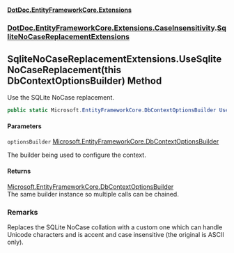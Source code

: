 #### [DotDoc\.EntityFrameworkCore\.Extensions](Home 'Home')
### [DotDoc\.EntityFrameworkCore\.Extensions\.CaseInsensitivity](DotDoc.EntityFrameworkCore.Extensions.CaseInsensitivity 'DotDoc\.EntityFrameworkCore\.Extensions\.CaseInsensitivity').[SqliteNoCaseReplacementExtensions](SqliteNoCaseReplacementExtensions 'DotDoc\.EntityFrameworkCore\.Extensions\.CaseInsensitivity\.SqliteNoCaseReplacementExtensions')

## SqliteNoCaseReplacementExtensions\.UseSqliteNoCaseReplacement\(this DbContextOptionsBuilder\) Method

Use the SQLite NoCase replacement\.

```csharp
public static Microsoft.EntityFrameworkCore.DbContextOptionsBuilder UseSqliteNoCaseReplacement(this Microsoft.EntityFrameworkCore.DbContextOptionsBuilder optionsBuilder);
```
#### Parameters

<a name='DotDoc.EntityFrameworkCore.Extensions.CaseInsensitivity.SqliteNoCaseReplacementExtensions.UseSqliteNoCaseReplacement(thisMicrosoft.EntityFrameworkCore.DbContextOptionsBuilder).optionsBuilder'></a>

`optionsBuilder` [Microsoft\.EntityFrameworkCore\.DbContextOptionsBuilder](https://learn.microsoft.com/en-us/dotnet/api/microsoft.entityframeworkcore.dbcontextoptionsbuilder 'Microsoft\.EntityFrameworkCore\.DbContextOptionsBuilder')

The builder being used to configure the context\.

#### Returns
[Microsoft\.EntityFrameworkCore\.DbContextOptionsBuilder](https://learn.microsoft.com/en-us/dotnet/api/microsoft.entityframeworkcore.dbcontextoptionsbuilder 'Microsoft\.EntityFrameworkCore\.DbContextOptionsBuilder')  
The same builder instance so multiple calls can be chained\.

### Remarks
Replaces the SQLite NoCase collation with a custom one which can handle Unicode
characters and is accent and case insensitive \(the original is ASCII only\)\.